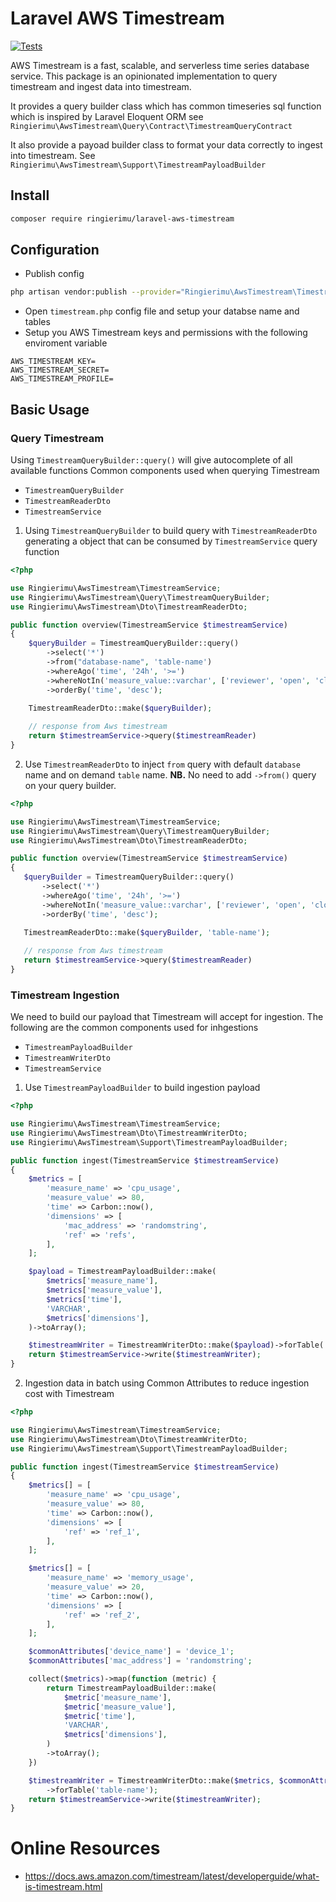# Laravel AWS Timestream

[![Tests](https://github.com/RingierIMU/laravel-aws-timestream/actions/workflows/run-tests.yml/badge.svg)](https://github.com/RingierIMU/laravel-aws-timestream/actions/workflows/run-tests.yml)

AWS Timestream is a fast, scalable, and serverless time series database service.
This package is an opinionated implementation to query timestream and ingest data into timestream.

It provides a query builder class which has common timeseries sql function which is inspired by Laravel Eloquent ORM see ` Ringierimu\AwsTimestream\Query\Contract\TimestreamQueryContract`

It also provide a payoad builder class to format your data correctly to ingest into timestream. See `Ringierimu\AwsTimestream\Support\TimestreamPayloadBuilder`

## Install
```bash
composer require ringierimu/laravel-aws-timestream
```

## Configuration
- Publish config
```bash
php artisan vendor:publish --provider="Ringierimu\AwsTimestream\TimestreamServiceProvider" --tag="timestream-config"
```
- Open `timestream.php` config file and setup your databse name and tables
- Setup you AWS Timestream keys and permissions with the following enviroment variable
```
AWS_TIMESTREAM_KEY=
AWS_TIMESTREAM_SECRET=
AWS_TIMESTREAM_PROFILE=
```

## Basic Usage
### Query Timestream
Using `TimestreamQueryBuilder::query()` will give autocomplete of all available functions
Common components used when querying Timestream 
- `TimestreamQueryBuilder` 
- `TimestreamReaderDto`
- `TimestreamService`

1. Using `TimestreamQueryBuilder` to build query with `TimestreamReaderDto` generating a object that can be consumed by `TimestreamService` query function

```php
<?php

use Ringierimu\AwsTimestream\TimestreamService;
use Ringierimu\AwsTimestream\Query\TimestreamQueryBuilder;
use Ringierimu\AwsTimestream\Dto\TimestreamReaderDto;

public function overview(TimestreamService $timestreamService)
{
    $queryBuilder = TimestreamQueryBuilder::query()
        ->select('*')
        ->from("database-name", 'table-name')
        ->whereAgo('time', '24h', '>=')
        ->whereNotIn('measure_value::varchar', ['reviewer', 'open', 'closed'])
        ->orderBy('time', 'desc');
    
    TimestreamReaderDto::make($queryBuilder);

    // response from Aws timestream
    return $timestreamService->query($timestreamReader)
}
```

2. Use `TimestreamReaderDto` to inject `from` query with default `database` name and on demand `table` name. **NB.** No need to add `->from()` query on your query builder.
 ```php
<?php

use Ringierimu\AwsTimestream\TimestreamService;
use Ringierimu\AwsTimestream\Query\TimestreamQueryBuilder;
use Ringierimu\AwsTimestream\Dto\TimestreamReaderDto;

public function overview(TimestreamService $timestreamService)
{
    $queryBuilder = TimestreamQueryBuilder::query()
        ->select('*')
        ->whereAgo('time', '24h', '>=')
        ->whereNotIn('measure_value::varchar', ['reviewer', 'open', 'closed'])
        ->orderBy('time', 'desc');
    
    TimestreamReaderDto::make($queryBuilder, 'table-name');

    // response from Aws timestream
    return $timestreamService->query($timestreamReader)
}
```
### Timestream Ingestion
We need to build our payload that Timestream will accept for ingestion. The following are the common components used for inhgestions
- `TimestreamPayloadBuilder`
- `TimestreamWriterDto`
- `TimestreamService`

1. Use `TimestreamPayloadBuilder` to build ingestion payload
```php
<?php

use Ringierimu\AwsTimestream\TimestreamService;
use Ringierimu\AwsTimestream\Dto\TimestreamWriterDto;
use Ringierimu\AwsTimestream\Support\TimestreamPayloadBuilder;

public function ingest(TimestreamService $timestreamService)
{
    $metrics = [
        'measure_name' => 'cpu_usage',
        'measure_value' => 80,
        'time' => Carbon::now(),
        'dimensions' => [
            'mac_address' => 'randomstring',
            'ref' => 'refs',
        ],
    ];

    $payload = TimestreamPayloadBuilder::make(
        $metrics['measure_name'],
        $metrics['measure_value'],
        $metrics['time'],
        'VARCHAR',
        $metrics['dimensions'],
    )->toArray();

    $timestreamWriter = TimestreamWriterDto::make($payload)->forTable('table-name');
    return $timestreamService->write($timestreamWriter);
}
```

2. Ingestion data in batch using Common Attributes to reduce ingestion cost with Timestream

```php
<?php

use Ringierimu\AwsTimestream\TimestreamService;
use Ringierimu\AwsTimestream\Dto\TimestreamWriterDto;
use Ringierimu\AwsTimestream\Support\TimestreamPayloadBuilder;

public function ingest(TimestreamService $timestreamService)
{
    $metrics[] = [
        'measure_name' => 'cpu_usage',
        'measure_value' => 80,
        'time' => Carbon::now(),
        'dimensions' => [
            'ref' => 'ref_1',
        ],
    ];

    $metrics[] = [
        'measure_name' => 'memory_usage',
        'measure_value' => 20,
        'time' => Carbon::now(),
        'dimensions' => [
            'ref' => 'ref_2',
        ],
    ];

    $commonAttributes['device_name'] = 'device_1';
    $commonAttributes['mac_address'] = 'randomstring';

    collect($metrics)->map(function (metric) {
        return TimestreamPayloadBuilder::make(
            $metric['measure_name'],
            $metric['measure_value'],
            $metric['time'],
            'VARCHAR',
            $metrics['dimensions'],
        )
        ->toArray();
    })

    $timestreamWriter = TimestreamWriterDto::make($metrics, $commonAttributes)
        ->forTable('table-name');
    return $timestreamService->write($timestreamWriter);
}
```

# Online Resources
- https://docs.aws.amazon.com/timestream/latest/developerguide/what-is-timestream.html

